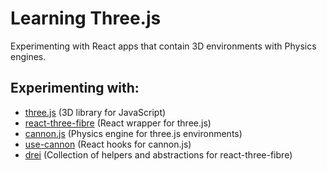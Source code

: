 # Learning Three.js

Experimenting with React apps that contain 3D environments with Physics engines.

## Experimenting with:
- [three.js](https://github.com/mrdoob/three.js) (3D library for JavaScript)
- [react-three-fibre](https://github.com/pmndrs/react-three-fiber) (React wrapper for three.js)
- [cannon.js](https://github.com/schteppe/cannon.js) (Physics engine for three.js environments)
- [use-cannon](https://github.com/pmndrs/use-cannon) (React hooks for cannon.js)
- [drei](https://github.com/pmndrs/drei) (Collection of helpers and abstractions for react-three-fibre)

